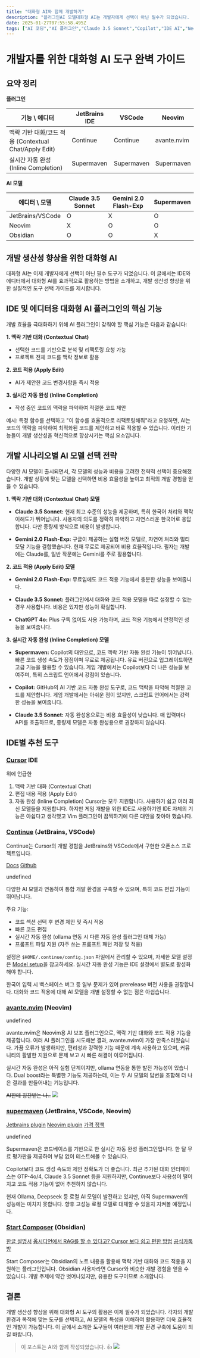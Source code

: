 ```yaml
---
title: "대화형 AI와 함께 개발하기"
description: "플러그인AI 모델대화형 AI는 개발자에게 선택이 아닌 필수가 되었습니다.  본 글에서는 IDE 및 에디터 환경에서 대화형 AI 활용 방법을 제시하여 개발 효율성 및 속도 향상에 대한 인사이트를 제공하고자 합니다."
date: 2025-01-27T07:55:58.495Z
tags: ["AI 코딩","AI 플러그인","Claude 3.5 Sonnet","Copilot","IDE AI","Neovim AI","Start Composer","Supermaven","avante.nvim","continue","jetbrains","obsidian","vscode","코드 자동 완성"]
---
```

# 개발자를 위한 대화형 AI 도구 완벽 가이드

## 요약 정리

**플러그인**

| 기능 \ 에디터 | JetBrains IDE | VSCode     | Neovim      |
| ------------- | ------------- | ---------- | ----------- |
| 맥락 기반 대화/코드 적용 (Contextual Chat/Apply Edit)  | Continue      | Continue   | avante.nvim |
| 실시간 자동 완성 (Inline Completion) | Supermaven    | Supermaven | Supermaven  |

**AI 모델**

| 에디터 \ 모델 | Claude 3.5 Sonnet | Gemini 2.0 Flash-Exp | Supermaven |
| -------------- | ----------------- | -------------------- | ---------- |
| JetBrains/VSCode  | O                 | X                    | O          |
| Neovim         | X                 | O                    | O          |
| Obsidian         | O                 | O                    | X          |

## 개발 생산성 향상을 위한 대화형 AI

대화형 AI는 이제 개발자에게 선택이 아닌 필수 도구가 되었습니다. 이 글에서는 IDE와 에디터에서 대화형 AI를 효과적으로 활용하는 방법을 소개하고, 개발 생산성 향상을 위한 실질적인 도구 선택 가이드를 제시합니다.

## IDE 및 에디터용 대화형 AI 플러그인의 핵심 기능

개발 효율을 극대화하기 위해 AI 플러그인이 갖춰야 할 핵심 기능은 다음과 같습니다:

**1. 맥락 기반 대화 (Contextual Chat)**
*   선택한 코드를 기반으로 분석 및 리팩토링 요청 가능
*   프로젝트 전체 코드를 맥락 정보로 활용

**2. 코드 적용 (Apply Edit)**
*   AI가 제안한 코드 변경사항을 즉시 적용

**3. 실시간 자동 완성 (Inline Completion)**
*   작성 중인 코드의 맥락을 파악하여 적절한 코드 제안

예시: 특정 함수를 선택하고 "이 함수를 효율적으로 리팩토링해줘"라고 요청하면, AI는 코드의 맥락을 파악하여 최적화된 코드를 제안하고 바로 적용할 수 있습니다. 이러한 기능들이 개발 생산성을 혁신적으로 향상시키는 핵심 요소입니다.

## 개발 시나리오별 AI 모델 선택 전략

다양한 AI 모델이 출시되면서, 각 모델의 성능과 비용을 고려한 전략적 선택이 중요해졌습니다. 개발 상황에 맞는 모델을 선택하면 비용 효율성을 높이고 최적의 개발 경험을 얻을 수 있습니다.

**1. 맥락 기반 대화 (Contextual Chat) 모델**

*   **Claude 3.5 Sonnet:** 현재 최고 수준의 성능을 제공하며, 특히 한국어 처리와 맥락 이해도가 뛰어납니다. 사용자의 의도를 정확히 파악하고 자연스러운 한국어로 응답합니다. 다만 종량제 방식으로 비용이 발생합니다.

*   **Gemini 2.0 Flash-Exp:** 구글이 제공하는 실험 버전 모델로, 자연어 처리와 멀티모달 기능을 결합했습니다. 현재 무료로 제공되어 비용 효율적입니다. 필자는 개발에는 Claude를, 일반 작문에는 Gemini를 주로 활용합니다.

**2. 코드 적용 (Apply Edit) 모델**

*   **Gemini 2.0 Flash-Exp:** 무료임에도 코드 적용 기능에서 충분한 성능을 보여줍니다.

*   **Claude 3.5 Sonnet:** 플러그인에서 대화와 코드 적용 모델을 따로 설정할 수 없는 경우 사용합니다. 비용은 있지만 성능이 확실합니다.

*   **ChatGPT 4o:** Plus 구독 없이도 사용 가능하며, 코드 적용 기능에서 안정적인 성능을 보여줍니다.

**3. 실시간 자동 완성 (Inline Completion) 모델**

*   **Supermaven:** Copilot의 대안으로, 코드 맥락 기반 자동 완성 기능이 뛰어납니다. 빠른 코드 생성 속도가 장점이며 무료로 제공됩니다. 유료 버전으로 업그레이드하면 고급 기능을 활용할 수 있습니다. 게임 개발에서는 Copilot보다 더 나은 성능을 보여주며, 특히 스크립트 언어에서 강점이 있습니다.

*   **Copilot:** GitHub의 AI 기반 코드 자동 완성 도구로, 코드 맥락을 파악해 적절한 코드를 제안합니다. 게임 개발에서는 아쉬운 점이 있지만, 스크립트 언어에서는 강력한 성능을 보여줍니다.

*   **Claude 3.5 Sonnet:** 자동 완성용으로는 비용 효율성이 낮습니다. 매 입력마다 API를 호출하므로, 종량제 모델은 자동 완성용으로 권장하지 않습니다.

## IDE별 추천 도구

### [Cursor](https://www.cursor.com/) IDE
위에 언급한
1. 맥락 기반 대화 (Contextual Chat)
2. 편집 내용 적용 (Apply Edit)
3. 자동 완성 (Inline Completion)
Cursor는 모두 지원합니다. 사용하기 쉽고 여러 최신 모델들을 지원합니다. 
하지만 게임 개발을 위한 IDE로 사용하기엔 IDE 자체의 기능은 아쉽다고 생각했고 Vim 플러그인이 끔찍하기에 다른 대안을 찾아야 했습니다. 

### [Continue](https://www.continue.dev/) (JetBrains, VSCode)

Continue는 Cursor의 개발 경험을 JetBrains와 VSCode에서 구현한 오픈소스 프로젝트입니다.

[Docs](https://docs.continue.dev/)
[Github](https://github.com/continuedev/continue)

undefined

다양한 AI 모델과 연동하여 통합 개발 환경을 구축할 수 있으며, 특히 코드 편집 기능이 뛰어납니다.

주요 기능:
*   코드 섹션 선택 후 변경 제안 및 즉시 적용
*   빠른 코드 편집
*   실시간 자동 완성 (ollama 연동 시 다른 자동 완성 플러그인 대체 가능)
*   프롬프트 파일 지원 (자주 쓰는 프롬프트 패턴 저장 및 적용)

설정은 `$HOME/.continue/config.json` 파일에서 관리할 수 있으며, 자세한 모델 설정은 [Model setup](https://docs.continue.dev/chat/model-setup)을 참고하세요. 실시간 자동 완성 기능은 IDE 설정에서 별도로 활성화해야 합니다.

한국어 입력 시 백스페이스 버그 등 일부 문제가 있어 prerelease 버전 사용을 권장합니다. 대화와 코드 적용에 대해 AI 모델을 개별 설정할 수 없는 점은 아쉽습니다.

### [avante.nvim](https://github.com/yetone/avante.nvim) (Neovim)

undefined

avante.nvim은 Neovim용 AI 보조 플러그인으로, 맥락 기반 대화와 코드 적용 기능을 제공합니다. 여러 AI 플러그인을 시도해본 결과, avante.nvim이 가장 만족스러웠습니다. 가끔 오류가 발생하지만, 편리성과 강력한 기능 때문에 계속 사용하고 있으며, 커뮤니티의 활발한 지원으로 문제 보고 시 빠른 해결이 이루어집니다.

실시간 자동 완성은 아직 실험 단계이지만, ollama 연동을 통한 발전 가능성이 있습니다. Dual boost라는 특별한 기능도 제공하는데, 이는 두 AI 모델의 답변을 조합해 더 나은 결과를 만들어내는 기능입니다.

~~AI한테 칭찬받는 나..~~
![](/images/ad97f6de-9a96-4d21-b033-cf84551f5c6c-image.png)


### [supermaven](https://supermaven.com/) (JetBrains, VSCode, Neovim)

[Jetbrains plugin](https://plugins.jetbrains.com/plugin/23893-supermaven)
[Neovim plugin](https://github.com/supermaven-inc/supermaven-nvim)
[가격 정책](https://supermaven.com/pricing)

undefined

Supermaven은 코드베이스를 기반으로 한 실시간 자동 완성 플러그인입니다. 한 달 무료 평가판을 제공하여 부담 없이 테스트해볼 수 있습니다.

Copilot보다 코드 생성 속도와 제안 정확도가 더 좋습니다. 최근 추가된 대화 인터페이스는 GTP-4o/4, Claude 3.5 Sonnet 등을 지원하지만, Continue보다 사용성이 떨어지고 코드 적용 기능이 없어 추천하지 않습니다.

현재 Ollama, Deepseek 등 로컬 AI 모델이 발전하고 있지만, 아직 Supermaven의 성능에는 미치지 못합니다. 향후 고성능 로컬 모델로 대체할 수 있을지 지켜볼 예정입니다.

### [Start Composer](https://github.com/glowingjade/obsidian-smart-composer) (Obsidian)

[한글 설명서](https://reliv-team.notion.site/Obsidian-Smart-Composer-KR-1297ff274bad80abb820e69389b033a1?pvs=4)
[옵시디언에서 RAG를 할 수 있다고? Cursor 보다 쉽고 편한 방법](https://www.youtube.com/watch?v=_igEIdt2cVY)
[공식카톡방](https://open.kakao.com/o/gCL8TjWg)

Start Composer는 Obsidian의 노트 내용을 활용해 맥락 기반 대화와 코드 적용을 지원하는 플러그인입니다. Obsidian 사용자라면 Cursor와 비슷한 개발 경험을 얻을 수 있습니다. 개발 주제에 약간 벗어나있지만, 유용한 도구이므로 소개합니다.

## 결론

개발 생산성 향상을 위해 대화형 AI 도구의 활용은 이제 필수가 되었습니다. 각자의 개발 환경과 목적에 맞는 도구를 선택하고, AI 모델의 특성을 이해하여 활용하면 더욱 효율적인 개발이 가능합니다. 이 글에서 소개한 도구들이 여러분의 개발 환경 구축에 도움이 되길 바랍니다.

> 이 포스트는 AI와 함께 작성되었습니다. 👍
![](/images/d8a3553a-3494-4343-a2fb-a604d73c3f15-image.png)